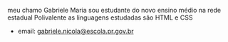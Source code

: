 meu chamo Gabriele Maria
sou estudante do novo ensino médio na rede estadual Polivalente 
as linguagens estudadas são HTML e CSS

 - email:
gabriele.nicola@escola.pr.gov.br
